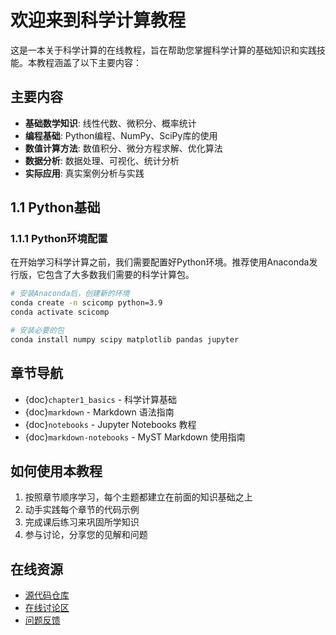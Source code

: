# 欢迎来到科学计算教程

这是一本关于科学计算的在线教程，旨在帮助您掌握科学计算的基础知识和实践技能。本教程涵盖了以下主要内容：

## 主要内容

- **基础数学知识**: 线性代数、微积分、概率统计
- **编程基础**: Python编程、NumPy、SciPy库的使用
- **数值计算方法**: 数值积分、微分方程求解、优化算法
- **数据分析**: 数据处理、可视化、统计分析
- **实际应用**: 真实案例分析与实践
## 1.1 Python基础

### 1.1.1 Python环境配置

在开始学习科学计算之前，我们需要配置好Python环境。推荐使用Anaconda发行版，它包含了大多数我们需要的科学计算包。

```bash
# 安装Anaconda后，创建新的环境
conda create -n scicomp python=3.9
conda activate scicomp

# 安装必要的包
conda install numpy scipy matplotlib pandas jupyter
```

## 章节导航

- {doc}`chapter1_basics` - 科学计算基础
- {doc}`markdown` - Markdown 语法指南
- {doc}`notebooks` - Jupyter Notebooks 教程
- {doc}`markdown-notebooks` - MyST Markdown 使用指南

## 如何使用本教程

1. 按照章节顺序学习，每个主题都建立在前面的知识基础之上
2. 动手实践每个章节的代码示例
3. 完成课后练习来巩固所学知识
4. 参与讨论，分享您的见解和问题

## 在线资源

- [源代码仓库](https://github.com/Yingurt/scientific-computation-book)
- [在线讨论区](https://github.com/Yingurt/scientific-computation-book/discussions)
- [问题反馈](https://github.com/Yingurt/scientific-computation-book/issues)

```{tableofcontents}
```
